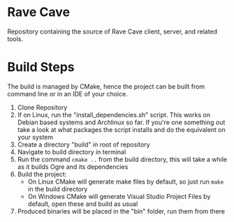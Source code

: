 # Rave Cave

  Repository containing the source of Rave Cave client, server, and related tools.

# Build Steps

  The build is managed by CMake, hence the project can be built from command line or in an IDE of your choice.

  1. Clone Repository
  2. If on Linux, run the "install_dependencies.sh" script. This works on Debian based systems and Archlinux so far. If you're one something out take a look at what packages the script installs and do the equivalent on your system
  3. Create a directory "build" in root of repository
  4. Navigate to build directory in terminal
  5. Run the command `cmake ..` from the build directory, this will take a while as it builds Ogre and its dependencies
  6. Build the project:
      - On Linux CMake will generate make files by default, so just run `make` in the build directory
      - On Windows CMake will generate Visual Studio Project Files by default, open these and build as usual
  7. Produced binaries will be placed in the "bin" folder, run them from there
